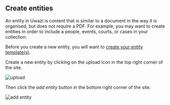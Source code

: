 ## Create entities 
An entity in Uwazi is content that is similar to a document in the way it is organised, but does not require a PDF. For example, you may want to create entities in order to include a people, events, courts, or cases in your collection.

Before you create a new entity, you will want to [create your entity template(s)](https://github.com/huridocs/uwazi/wiki/Create-entity-types). 

Create a new entity by clicking on the upload icon in the top right corner of the site.

![upload](http://www.uwazi.io/wp-content/uploads/2017/04/doc-upload.png)

Then click the _add entity_ button in the bottom right corner of the site.

![add entity](http://www.uwazi.io/wp-content/uploads/2017/04/new-entity-1.png)
